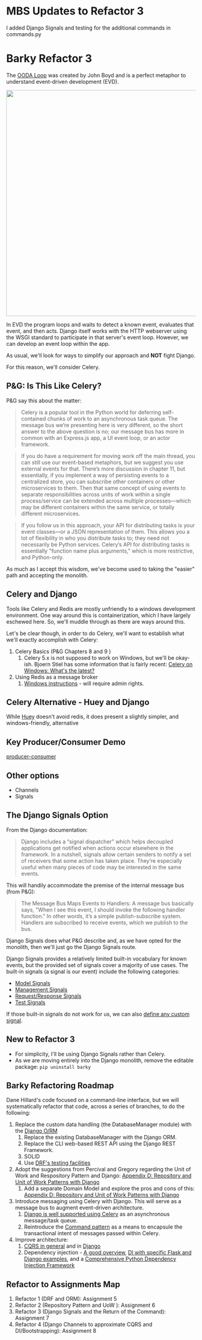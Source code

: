 # MBS Updates to Refactor 3

I added Django Signals and testing for the additional commands in commands.py

# Barky Refactor 3

The [OODA Loop](https://en.wikipedia.org/wiki/OODA_loop) was created by John Boyd and is a perfect metaphor to understand event-driven development (EVD).

<img src="../../docs/img/2880px-OODA.Boyd.svg.png" width=600px>

In EVD the program loops and waits to detect a known event, evaluates that event, and then acts.  Django itself works with the HTTP webserver using the WSGI standard to participate in that server's event loop.  However, we can develop an event loop within the app.

As usual, we'll look for ways to simplify our approach and **NOT** fight Django.

For this reason, we'll consider Celery.

## P&G: Is This Like Celery?

P&G say this about the matter:

> Celery is a popular tool in the Python world for deferring self-contained chunks of work to an asynchronous task queue. The message bus we’re presenting here is very different, so the short answer to the above question is no; our message bus has more in common with an Express.js app, a UI event loop, or an actor framework.

> If you do have a requirement for moving work off the main thread, you can still use our event-based metaphors, but we suggest you use external events for that. There’s more discussion in chapter 11, but essentially, if you implement a way of persisting events to a centralized store, you can subscribe other containers or other microservices to them. Then that same concept of using events to separate responsibilities across units of work within a single process/service can be extended across multiple processes—​which may be different containers within the same service, or totally different microservices.

> If you follow us in this approach, your API for distributing tasks is your event classes—or a JSON representation of them. This allows you a lot of flexibility in who you distribute tasks to; they need not necessarily be Python services. Celery’s API for distributing tasks is essentially "function name plus arguments," which is more restrictive, and Python-only.

As much as I accept this wisdom, we've become used to taking the "easier" path and accepting the monolith.

## Celery and Django

Tools like Celery and Redis are mostly unfriendly to a windows development environment.  One way around this is containerization, which I have largely eschewed here.  So, we'll muddle through as there are ways around this.

Let's be clear though, in order to do Celery, we'll want to establish what we'll exactly accomplish with Celery:

1. Celery Basics (P&G Chapters 8 and 9 )
   1. Celery 5.x is not supposed to work on Windows, but we'll be okay-ish. Bjoern Stiel has some information that is fairly recent: [Celery on Windows: What's the latest?](https://celery.school/celery-on-windows)
1. Using Redis as a message broker
   1. [Windows instructions](https://developer.redis.com/create/windows/) - will require admin rights.

## Celery Alternative - Huey and Django

While [Huey](https://github.com/coleifer/huey) doesn't avoid redis, it does present a slightly simpler, and windows-friendly, alternative

## Key Producer/Consumer Demo

[producer-consumer](https://github.com/arsenmakovei/producer-consumer)

## Other options

- Channels
- Signals

## The Django Signals Option

From the Django documentation:

> Django includes a “signal dispatcher” which helps decoupled applications get notified when actions occur elsewhere in the framework. In a nutshell, signals allow certain senders to notify a set of receivers that some action has taken place. They’re especially useful when many pieces of code may be interested in the same events.

This will handily accommodate the premise of the internal message bus (from P&G):

> The Message Bus Maps Events to Handlers: A message bus basically says, "When I see this event, I should invoke the following handler function." In other words, it’s a simple publish-subscribe system. Handlers are subscribed to receive events, which we publish to the bus.

Django Signals does what P&G describe and, as we have opted for the monolith, then we'll just go the Django Signals route.

Django Signals provides a relatively limited built-in vocabulary for known events, but the provided set of signals cover a majority of use cases.  The built-in signals (a signal is our event) include the following categories:

- [Model Signals](https://docs.djangoproject.com/en/5.0/ref/signals/#module-django.db.models.signals)
- [Management Signals](https://docs.djangoproject.com/en/5.0/ref/signals/#management-signals)
- [Request/Response Signals](https://docs.djangoproject.com/en/5.0/ref/signals/#module-django.core.signals)
- [Test Signals](https://docs.djangoproject.com/en/5.0/ref/signals/#module-django.test.signals)

If those built-in signals do not work for us, we can also [define any custom signal](https://docs.djangoproject.com/en/5.0/topics/signals/#defining-and-sending-signals).

## New to Refactor 3

- For simplicity, I'll be using Django Signals rather than Celery.
- As we are moving entirely into the Django monolith, remove the editable package: `pip uninstall barky`

## Barky Refactoring Roadmap

Dane Hillard's code focused on a command-line interface, but we will systematically refactor that code, across a series of branches, to do the following:

1. Replace the custom data handling (the DatabaseManager module) with the [Django O/RM](https://docs.djangoproject.com/en/5.0/topics/db/queries/)
   1. Replace the existing DatabaseManager with the Django ORM.
   1. Replace the CLI web-based REST API using the Django REST Framework.
   1. SOLID
   1. Use [DRF's testing facilities](https://www.django-rest-framework.org/api-guide/testing/#api-test-cases)
1. Adopt the suggestions from Percival and Gregory regarding the Unit of Work and Respository Pattern and Django: [Appendix D: Repository and Unit of Work Patterns with Django](https://www.cosmicpython.com/book/appendix_django.html)
   1. Add a separate Domain Model and explore the pros and cons of this: [Appendix D: Repository and Unit of Work Patterns with Django](https://www.cosmicpython.com/book/appendix_django.html)
1. Introduce messaging using Celery with Django. This will serve as a message bus to augment event-driven architecture.
   1. [Django is well supported using Celery](https://docs.celeryq.dev/en/stable/django/first-steps-with-django.html) as an asynchronous message/task queue.
   1. Reintroduce the [Command pattern](https://refactoring.guru/design-patterns/command) as a means to encapsule the transactional intent of messages passed within Celery.
1. Improve architecture:
   1. [CQRS in general](https://douwevandermeij.medium.com/the-repository-pattern-via-cqrs-with-python-django-elasticsearch-cb38437721d3) and in [Django](https://django-cqrs.readthedocs.io/en/latest/)
   1. Dependency injection - [A good overview](https://thinhdanggroup.github.io/python-dependency-injection/), [DI with specific Flask and Django examples](https://snyk.io/blog/dependency-injection-python/), and a [Comprehensive Python Dependency Injection Framework](https://python-dependency-injector.ets-labs.org/)

## Refactor to Assignments Map

1. Refactor 1 (DRF and ORM): Assignment 5
1. Refactor 2 (Repository Pattern and UoW ): Assignment 6
1. Refactor 3 (Django Signals and the Return of the Command): Assignment 7
1. Refactor 4 (Django Channels to approximate CQRS and DI/Bootstrapping): Assignment 8
